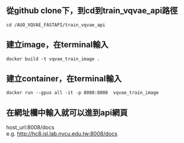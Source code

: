 ## 從github clone下，到cd到train_vqvae_api路徑  
```
cd /AUO_VQVAE_FASTAPI/train_vqvae_api
```

## 建立image，在terminal輸入
```
docker build -t vqvae_train_image .
```

## 建立container，在terminal輸入
```
docker run --gpus all -it -p 8008:8008  vqvae_train_image
```

## 在網址欄中輸入就可以進到api網頁
host_url:8008/docs  
e.g. http://hc8.isl.lab.nycu.edu.tw:8008/docs
